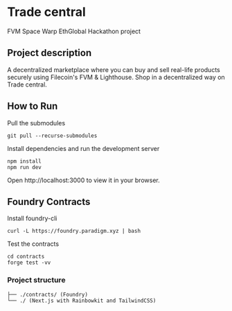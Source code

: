# Trade central
FVM Space Warp EthGlobal Hackathon project

## Project description
A decentralized marketplace where you can buy and sell real-life products securely using Filecoin's FVM & Lighthouse. Shop in a decentralized way on Trade central.

## How to Run
Pull the submodules
```console
git pull --recurse-submodules
```
Install dependencies and run the development server
```console
npm install
npm run dev
```
Open http://localhost:3000 to view it in your browser.

## Foundry Contracts
Install foundry-cli
```console
curl -L https://foundry.paradigm.xyz | bash
```
Test the contracts
```console
cd contracts
forge test -vv
``` 

### Project structure
  
```console
├── ./contracts/ (Foundry)
└── ./ (Next.js with Rainbowkit and TailwindCSS)
